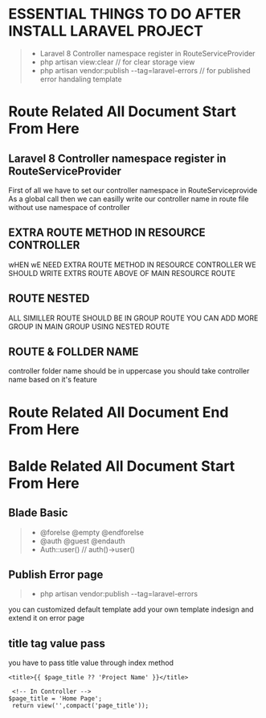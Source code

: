 # ESSENTIAL THINGS TO DO AFTER INSTALL LARAVEL PROJECT

> -   Laravel 8 Controller namespace register in RouteServiceProvider
> -   php artisan view:clear // for clear storage view
> -   php artisan vendor:publish --tag=laravel-errors // for published error handaling template

# Route Related All Document Start From Here

## Laravel 8 Controller namespace register in RouteServiceProvider

First of all we have to set our controller namespace in RouteServiceprovide
As a global call then we can easilly write our controller name in route file without use namespace of controller

## EXTRA ROUTE METHOD IN RESOURCE CONTROLLER

wHEN wE NEED EXTRA ROUTE METHOD IN RESOURCE CONTROLLER WE
SHOULD WRITE EXTRS ROUTE ABOVE OF MAIN RESOURCE ROUTE

## ROUTE NESTED

ALL SIMILLER ROUTE SHOULD BE IN GROUP ROUTE YOU CAN ADD MORE
GROUP IN MAIN GROUP USING NESTED ROUTE

## ROUTE & FOLLDER NAME

controller folder name should be in uppercase
you should take controller name based on it's feature

# Route Related All Document End From Here

# Balde Related All Document Start From Here

## Blade Basic

> -   @forelse @empty @endforelse
> -   @auth @guest @endauth
> -   Auth::user() // auth()->user()

## Publish Error page

> -   php artisan vendor:publish --tag=laravel-errors

you can customized default template add your own template indesign and extend it on error page

## title tag value pass

you have to pass title value through index method

    <title>{{ $page_title ?? 'Project Name' }}</title>

     <!-- In Controller -->
    $page_title = 'Home Page';
     return view('',compact('page_title'));
